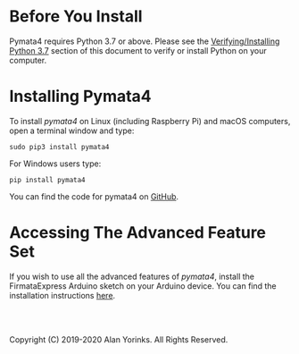 # Before You Install

Pymata4 requires Python 3.7 or above.
Please see the [Verifying/Installing Python 3.7](../python_install)
 section of this
document to verify or install Python on your computer.

# Installing Pymata4

To install _pymata4_ on Linux (including Raspberry Pi) and macOS computers, open a terminal window and type:

```
sudo pip3 install pymata4
```

For Windows users type:

```
pip install pymata4
```

You can find the code for pymata4 on [GitHub](https://github.com/MrYsLab/pymata-express).

# Accessing The Advanced Feature Set

If you wish to use all the advanced features of _pymata4_, install the FirmataExpress Arduino sketch on your Arduino
device. You can find the installation instructions [here](../firmata_express/).


<br>
<br>


Copyright (C) 2019-2020 Alan Yorinks. All Rights Reserved.
